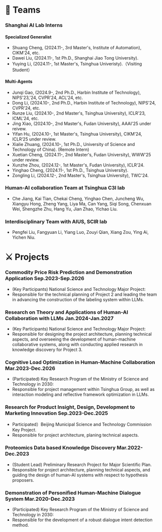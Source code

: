 # 🌃 Teams

### Shanghai AI Lab Interns
#### Specialized Generalist
- Shuang Cheng, (2024.11-, 3rd Master's, Institute of Automation), CIKM'24, etc.
- Dawei Liu, (2024.11-, 1st Ph.D., Shanghai Jiao Tong University).
- Yuying Li, (2024.11-, 1st Master's, Tsinghua Univeristy).（Visiting Student）


#### Multi-Agents
- Junqi Gao, (2024.9-, 2nd Ph.D., Harbin Institute of Technology), NIPS'23,'24, CVPR'24, ACL'24, etc.
- Dong Li, (2024.10-, 2nd Ph.D., Harbin Institute of Technology), NIPS'24, CVPR'24, etc.
- Runze Liu, (2024.10-, 2nd Master's, Tsinghua University), ICLR'23, ICML'24, etc. 
- Jing Xiao, (2024.10-, 2nd Master's, Fudan University), AAAI'25 under reivew.
- Yifan Hu, (2024.10-, 1st Master's, Tsinghua University), CIKM’24, ICLR‘25 under review.
- Xialie Zhuang, (2024.10-, 1st Ph.D., University of Science and Technology of China). (Remote Intern)
- Xuetian Cheng, (2024.11-, 2nd Master's, Fudan University), WWW'25 under review.
- Xunzhe Zhou, (2024.12-, 1st Master's, Fudan University), ICLR'24.
- Yinghao Cheng, (2024.11-, 1st Ph.D., Tsinghua University).
- Zongling Li, (2024.12-, 2nd Master's, Tsinghua University), TWC'24.


### Human-AI collaboration Team at Tsinghua C3I lab
- Che Jiang, Kai Tian, Chekai Cheng, Yinghao Chen, Juncheng Wu, Xiangyu Hong, Zheng Yang, Liya Ma, Can Yang, Siqi Song, Chenxuan Wei, Shengzhe Zhu, Hang Yu, Jian Zhao, Yichao Liu.

### Interdisciplinary Team with AIUS, SCIR lab
- Pengfei Liu, Fangyuan Li, Yiang Luo, Zouyi Qian, Xiang Zou, Ying Ai, Yichen Niu.


# ⚔ Projects
### Commodity Price Risk Prediction and Demonstration Application **Sep.2023-Sep.2026**
  - (Key Participants)  National Science and Technology Major Project:
  - Responsible for the technical planning of Project 2 and leading the team in advancing the construction of the labeling system within LLMs.

### Research on Theory and Applications of Human-AI Collaboration with LLMs **Jan.2024-Jan.2027**
  - (Key Participants) National Science and Technology Major Project:
  -  Responsible for designing the project architecture, planning technical aspects, and overseeing the development of human-machine collaborative systems, along with conducting applied research in knowledge discovery for Project 3.
    
### Cognitive Load Optimization in Human-Machine Collaboration **Mar.2023-Dec.2026**
  - (Participated) Key Research Program of the Ministry of Science and Technology in 2030:
  - Responsible for project management within Tsinghua Group, as well as interaction modeling and reflective framework optimization in LLMs.

### Research for Product Insight, Design, Development to Marketing Innovation **Sep.2023-Dec.2025**
  - Participated）Beijing Municipal Science and Technology Commission Key Project.
  - Responsible for project architecture, planing technical aspects.

### Proteomics Data based Knowledge Discovery **Mar.2022-Dec.2023** 
  - (Student Lead) Preliminary Research Project for Major Scientific Plan.
  - Responsible for project architecture, planning technical aspects, and guiding the design of human-AI systems with respect to hypothesis proposers.
    
### Demonstration of Personified Human-Machine Dialogue System **Mar.2020-Dec.2023**
  - (Participated) Key Research Program of the Ministry of Science and Technology in 2030: 
  - Responsible for the development of a robust dialogue intent detection method.


<script type='text/javascript' id='clustrmaps' src='//cdn.clustrmaps.com/map_v2.js?cl=ffffff&w=243&t=n&d=ujpjNGmVrdWti53wqBuAxF7eHAjpY90xVVy6lWB7ZdI&co=2d78ad&ct=ffffff&cmo=3acc3a&cmn=ff5353'></script>
